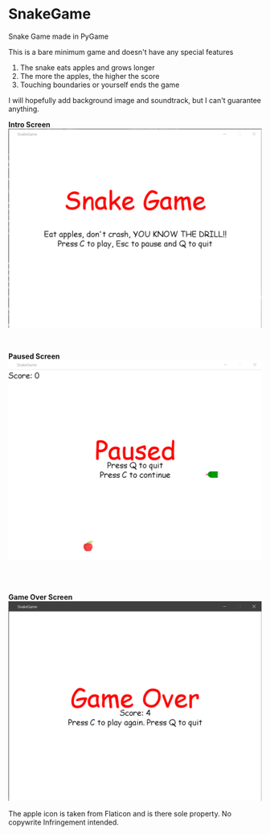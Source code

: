 # SnakeGame
Snake Game made in PyGame

This is a bare minimum game and doesn't have any special features
1. The snake eats apples and grows longer
2. The more the apples, the higher the score
3. Touching boundaries or yourself ends the game

I will hopefully add background image and soundtrack, but I can't guarantee anything.

**Intro Screen**
![IntroScreen](https://github.com/RashimNarayanTiku/SnakeGame/blob/master/introScreen.png? "IntroScreen")
            
&emsp;&emsp;&emsp;&emsp;&emsp;&emsp;&emsp;
&emsp;&emsp;&emsp;&emsp;&emsp;
                                                             
**Paused Screen**
![PausedScreen](https://github.com/RashimNarayanTiku/SnakeGame/blob/master/pausedScreen.png? "PausedScreen")


&emsp;&emsp;&emsp;&emsp;&emsp;&emsp;&emsp;     
&emsp;&emsp;&emsp;&emsp;&emsp;                  
                                                                                  
                                                                 
**Game Over Screen**     
![GameOverScreen](https://github.com/RashimNarayanTiku/SnakeGame/blob/master/gameOverScreen.png? "gameOverScreen")


The apple icon is taken from Flaticon and is there sole property. No copywrite Infringement intended.
                                              
                                                             
                                              
                                                             

